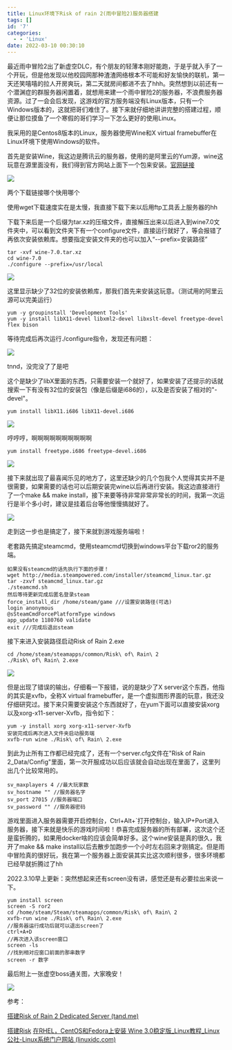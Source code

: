 ```yaml
---
title: Linux环境下Risk of rain 2(雨中冒险2)服务器搭建
tags: []
id: '7'
categories:
  - - 'Linux'
date: 2022-03-10 00:30:10
---
```


最近雨中冒险2出了新虚空DLC，有个朋友的轻薄本刚好能跑，于是乎就入手了一个开玩，但是他发现以他校园网那种渣渣网络根本不可能和好友愉快的联机，第一天还笑嘻嘻的拉人开房爽玩，第二天就房间都进不去了hhh。突然想到以前还有一个潜渊症的群服务器闲置着，就想用来建一个雨中冒险2的服务器，不浪费服务器资源。过了一会会后发现，这游戏的官方服务端没有Linux版本，只有一个Windows版本的，这就把哥们难住了。接下来就仔细地讲讲完整的搭建过程，顺便让那位摸鱼了一个寒假的哥们学习一下怎么更好的使用Linux。

我采用的是Centos8版本的Linux，服务器使用Wine和X virtual framebuffer在Linux环境下使用Windows的软件。

首先是安装Wine，我这边是腾讯云的服务器，使用的是阿里云的Yum源，wine这玩意在源里面没有，我们得到官方网站上面下一个包来安装。[官网链接](https://www.winehq.org/announce/7.0)

![](https://www.kirisamekano.com/image/ror2/1.png)

两个下载链接哪个快用哪个

使用wget下载速度实在是太慢，我直接下载下来以后用ftp工具丢上服务器的hh

下载下来后是一个后缀为tar.xz的压缩文件，直接解压出来以后进入到wine7.0文件夹中，可以看到文件夹下有一个configure文件，直接运行就好了，等会报错了再依次安装依赖库。想要指定安装文件夹的也可以加入“--prefix=安装路径”

```
tar -xvf wine-7.0.tar.xz
cd wine-7.0
./configure --prefix=/usr/local
```

![](https://www.kirisamekano.com/wp-content/uploads/2022/03/YDM5E958PWE0KESP63YC.png)

这里显示缺少了32位的安装依赖库，那我们首先来安装这玩意。（测试用的阿里云源可以完美运行）

```
yum -y groupinstall 'Development Tools'
yum -y install libX11-devel libxml2-devel libxslt-devel freetype-devel flex bison
```

等待完成后再次运行./configure指令，发现还有问题：

![](https://www.kirisamekano.com/wp-content/uploads/2022/03/U_6@VW@EMI2H9E.png)

tnnd，没完没了了是吧

这个是缺少了libX里面的东西，只需要安装一个就好了，如果安装了还提示的话就搜索一下有没有32位的安装包（像是后缀是i686的），以及是否安装了相对的"-devel"。

```
yum install libX11.i686 libX11-devel.i686
```

![](https://www.kirisamekano.com/wp-content/uploads/2022/03/H5LR_KMT5F_HK1PUWBS8.png)

哼哼哼，啊啊啊啊啊啊啊啊啊啊

```
yum install freetype.i686 freetype-devel.i686
```

![](https://www.kirisamekano.com/wp-content/uploads/2022/03/image-1.png)

接下来就出现了最喜闻乐见的地方了，这里还缺少的几个包我个人觉得其实并不是很需要，如果需要的话也可以后期安装完wine以后再进行安装。我这边直接进行了一个make && make install，接下来要等待非常非常非常长的时间，我第一次运行是半个多小时，建议是挂着后台等他慢慢搞就好了。

![](https://www.kirisamekano.com/wp-content/uploads/2022/03/image-2.png)

走到这一步也是搞定了，接下来就到游戏服务端啦！

老套路先搞定steamcmd，使用steamcmd切换到windows平台下载ror2的服务端。

```
如果没有steamcmd的话先执行下面的步骤！
wget http://media.steampowered.com/installer/steamcmd_linux.tar.gz
tar -zxvf steamcmd_linux.tar.gz
./steamcmd.sh
然后等待更新完成后匿名登录steam
force_install_dir /home/steam/game ///设置安装路径(可选)
login anonymous
@sSteamCmdForcePlatformType windows
app_update 1180760 validate
exit ///完成后退出steam
```

接下来进入安装路径启动Risk of Rain 2.exe

```
cd /home/steam/steamapps/common/Risk\ of\ Rain\ 2
./Risk\ of\ Rain\ 2.exe
```

![](https://www.kirisamekano.com/wp-content/uploads/2022/03/image-3.png)

但是出现了错误的输出，仔细看一下报错，说的是缺少了X server这个东西，他指的其实是xvfb，全称X virtual framebuffer，是一个虚拟图形界面的玩意，我还没仔细研究过。接下来只需要安装这个东西就好了，在yum下面可以直接安装xorg以及xorg-x11-server-Xvfb，指令如下：

```
yum -y install xorg xorg-x11-server-Xvfb
安装完成后再次进入文件夹启动服务端
xvfb-run wine ./Risk\ of\ Rain\ 2.exe
```

到此为止所有工作都已经完成了，还有一个server.cfg文件在"Risk of Rain 2\_Data/Config"里面，第一次开服成功以后应该就会自动出现在里面了，这里列出几个比较常用的。

```
sv_maxplayers 4 //最大玩家数
sv_hostname "" //服务器名字
sv_port 27015 //服务器端口
sv_password "" //服务器密码
```

游戏里面进入服务器需要开启控制台，Ctrl+Alt+\`打开控制台，输入IP+Port进入服务器，接下来就是快乐的游戏时间啦！恭喜完成服务器的所有部署，这次这个还是蛮折腾的，如果用docker啥的应该会简单好多。这个wine安装是真的很久，我开了make && make install以后去散步加跑步一个小时左右回来才刚搞定。但是雨中冒险真的很好玩，我在第一个服务器上面安装其实比这次顺利很多，很多环境都已经早就折腾过了hh

2022.3.10早上更新：突然想起来还有screen没有讲，感觉还是有必要拉出来说一下。

```
yum install screen
screen -S ror2
cd /home/steam/Steam/steamapps/common/Risk\ of\ Rain\ 2
xvfb-run wine ./Risk\ of\ Rain\ 2.exe
//服务器运行成功后就可以退出screen了
ctrl+A+D
//再次进入该screen窗口
screen -ls
//找到相对应窗口前面的那串数字
screen -r 数字
```

最后附上一张虚空boss通关图，大家晚安！

![](https://www.kirisamekano.com/wp-content/uploads/2022/03/20220309181454_1-1024x576.jpg)

参考：

[搭建Risk of Rain 2 Dedicated Server (tand.me)](https://tand.me/36770)

[搭建Risk](https://tand.me/36770) [在RHEL，CentOS和Fedora上安装 Wine 3.0稳定版\_Linux教程\_Linux公社-Linux系统门户网站 (linuxidc.com)](https://www.linuxidc.com/Linux/2018-02/150753.htm)
